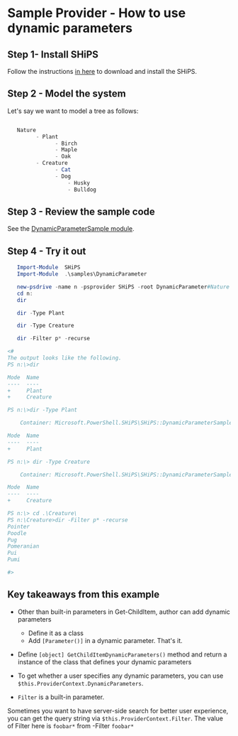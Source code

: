 # Sample Provider - How to use dynamic parameters

## Step 1- Install SHiPS

Follow the instructions [in here][readme] to download and install the SHiPS.

## Step 2 - Model the system

Let's say we want to model a tree as follows:

```powershell

   Nature
         - Plant
               - Birch
               - Maple
               - Oak
         - Creature
               - Cat
               - Dog
                   - Husky
                   - Bulldog
```

## Step 3 - Review the sample code

See the [DynamicParameterSample module][ds].

## Step 4 - Try it out

```powershell
   Import-Module  SHiPS
   Import-Module  .\samples\DynamicParameter

   new-psdrive -name n -psprovider SHiPS -root DynamicParameter#Nature
   cd n:
   dir

   dir -Type Plant

   dir -Type Creature

   dir -Filter p* -recurse

<#
The output looks like the following.
PS n:\>dir

Mode  Name
----  ----
+     Plant
+     Creature

PS n:\>dir -Type Plant

    Container: Microsoft.PowerShell.SHiPS\SHiPS::DynamicParameterSample#Nature

Mode  Name
----  ----
+     Plant

PS n:\> dir -Type Creature

    Container: Microsoft.PowerShell.SHiPS\SHiPS::DynamicParameterSample#Nature

Mode  Name
----  ----
+     Creature

PS n:\> cd .\Creature\
PS n:\Creature>dir -Filter p* -recurse
Pointer
Poodle
Pug
Pomeranian
Pui
Pumi

#>
```

## Key takeaways from this example

- Other than built-in parameters in Get-ChildItem, author can add dynamic parameters
  - Define it as a class
  - Add `[Parameter()]`  in a dynamic parameter. That's it.

- Define `[object] GetChildItemDynamicParameters()` method and return a instance of the class that defines your dynamic parameters
- To get whether a user specifies any dynamic parameters, you can use `$this.ProviderContext.DynamicParameters`.
- `Filter` is a built-in parameter.

Sometimes you want to have server-side search for better user experience,
you can get the query string via `$this.ProviderContext.Filter`.
The value of Filter here is ``foobar*`` from -Filter ``foobar*``

[readme]: ../../README.md#Installing-SHiPS
[ds]:DynamicParameter.psm1
